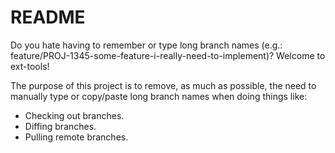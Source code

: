 # README #

Do you hate having to remember or type long branch names (e.g.: feature/PROJ-1345-some-feature-i-really-need-to-implement)? Welcome to ext-tools! 

The purpose of this project is to remove, as much as possible, the need to manually type or copy/paste long branch names when doing things like:
* Checking out branches.
* Diffing branches.
* Pulling remote branches.